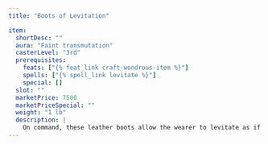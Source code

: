 ```yaml
---
title: "Boots of Levitation"

item:
  shortDesc: ""
  aura: "Faint transmutation"
  casterLevel: "3rd"
  prerequisites:
    feats: ["{% feat_link craft-wondrous-item %}"]
    spells: ["{% spell_link levitate %}"]
    special: []
  slot: ""
  marketPrice: 7500
  marketPriceSpecial: ""
  weight: "1 lb"
  description: |
    On command, these leather boots allow the wearer to levitate as if she had cast {% spell_link levitate %} on herself.
---
```

